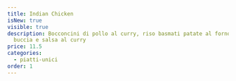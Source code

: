 ```yaml
---
title: Indian Chicken
isNew: true
visible: true
description: Bocconcini di pollo al curry, riso basmati patate al forno con
  buccia e salsa al curry
price: 11.5
categories:
  - piatti-unici
order: 1
---
```

